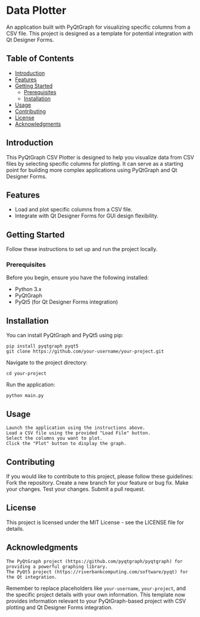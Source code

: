 # Data Plotter

An application built with PyQtGraph for visualizing specific columns from a CSV file. This project is designed as a template for potential integration with Qt Designer Forms.
## Table of Contents
- [Introduction](#introduction)
- [Features](#features)
- [Getting Started](#getting-started)
  - [Prerequisites](#prerequisites)
  - [Installation](#installation)
- [Usage](#usage)
- [Contributing](#contributing)
- [License](#license)
- [Acknowledgments](#acknowledgments)

## Introduction

This PyQtGraph CSV Plotter is designed to help you visualize data from CSV files by selecting specific columns for plotting. It can serve as a starting point for building more complex applications using PyQtGraph and Qt Designer Forms.

## Features

- Load and plot specific columns from a CSV file.
- Integrate with Qt Designer Forms for GUI design flexibility.

## Getting Started

Follow these instructions to set up and run the project locally.

### Prerequisites

Before you begin, ensure you have the following installed:

- Python 3.x
- PyQtGraph
- PyQt5 (for Qt Designer Forms integration)


## Installation 
You can install PyQtGraph and PyQt5 using pip:

```
pip install pyqtgraph pyqt5
git clone https://github.com/your-username/your-project.git
```

Navigate to the project directory:
```
cd your-project
```
Run the application:
```
python main.py
```

## Usage
    Launch the application using the instructions above.
    Load a CSV file using the provided "Load File" button.
    Select the columns you want to plot.
    Click the "Plot" button to display the graph.


## Contributing
If you would like to contribute to this project, please follow these guidelines:
    Fork the repository.
    Create a new branch for your feature or bug fix.
    Make your changes.
    Test your changes.
    Submit a pull request.

## License
This project is licensed under the MIT License - see the LICENSE file for details.
## Acknowledgments
    The PyQtGraph project (https://github.com/pyqtgraph/pyqtgraph) for providing a powerful graphing library.
    The PyQt5 project (https://riverbankcomputing.com/software/pyqt) for the Qt integration.
Remember to replace placeholders like `your-username`, `your-project`, and the specific project details with your own information. This template now provides information relevant to your PyQtGraph-based project with CSV plotting and Qt Designer Forms integration.
